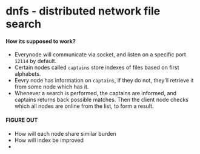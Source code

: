 # dnfs - distributed network file search

#### How its supposed to work?
 - Everynode will communicate via socket, and listen on a specific port `12114` by default.
 - Certain nodes called `captains` store indexes of files based on first alphabets.
 - Eevry node has information on `captains`, if they do not, they'll retrieve it from some node which has it.
 - Whenever a search is performed, the captains are informed, and captains returns back possible matches. Then the client node checks which all nodes are online from the list, to form a result.
 


 #### FIGURE OUT
 - How will each node share similar burden
 - How will index be improved
 - 

